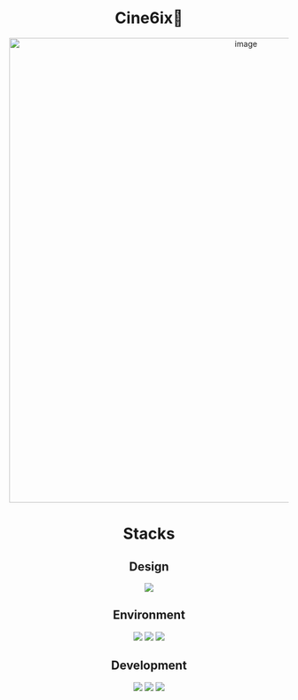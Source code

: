 <div align="center">

# Cine6ix🍿

<img width="838" alt="image" src="https://github.com/user-attachments/assets/d863eca1-e048-4cae-9569-0b8e1d847c44">

# Stacks

## Design
![](https://img.shields.io/badge/Figma-F24E1E?style=for-the-badge&logo=figma&logoColor=white)

## Environment
![](https://img.shields.io/badge/GIT-E44C30?style=for-the-badge&logo=git&logoColor=white)
![](https://img.shields.io/badge/GitHub-100000?style=for-the-badge&logo=github&logoColor=white)
![](https://img.shields.io/badge/Visual_Studio_Code-0078D4?style=for-the-badge&logo=visual%20studio%20code&logoColor=white)

## Development
![](https://img.shields.io/badge/HTML5-E34F26?style=for-the-badge&logo=html5&logoColor=white)
![](https://img.shields.io/badge/CSS3-1572B6?style=for-the-badge&logo=css3&logoColor=white)
![](https://img.shields.io/badge/JavaScript-F7DF1E?style=for-the-badge&logo=JavaScript&logoColor=white)

</div>
